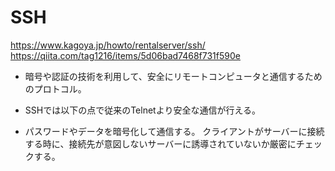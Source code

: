 # SSH  
https://www.kagoya.jp/howto/rentalserver/ssh/
https://qiita.com/tag1216/items/5d06bad7468f731f590e  
* 暗号や認証の技術を利用して、安全にリモートコンピュータと通信するためのプロトコル。
  
* SSHでは以下の点で従来のTelnetより安全な通信が行える。
  
* パスワードやデータを暗号化して通信する。
  クライアントがサーバーに接続する時に、接続先が意図しないサーバーに誘導されていないか厳密にチェックする。